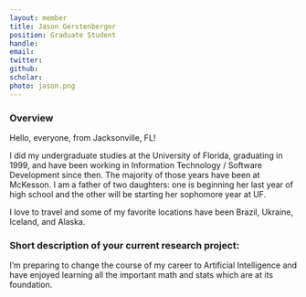 ```yaml
---
layout: member
title: Jason Gerstenberger
position: Graduate Student
handle: 
email:  
twitter:
github:
scholar: 
photo: jason.png
---
```


### Overview

Hello, everyone, from Jacksonville, FL!

I did my undergraduate studies at the University of Florida, graduating in 1999, and have been working in Information Technology / Software Development since then. The majority of those years have been at McKesson. 
I am a father of two daughters: one is beginning her last year of high school and the other will be starting her sophomore year at UF.

I love to travel and some of my favorite locations have been Brazil, Ukraine, Iceland, and Alaska.


### Short description of your current research project:

I’m preparing to change the course of my career to Artificial Intelligence and have enjoyed learning all the important math and stats which are at its foundation.
